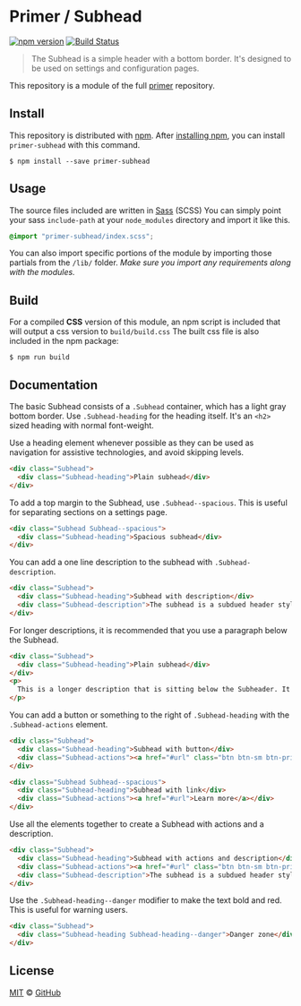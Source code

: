 # Primer / Subhead

[![npm version](https://img.shields.io/npm/v/primer-subhead.svg)](https://www.npmjs.org/package/primer-subhead)
[![Build Status](https://travis-ci.org/primer/primer.svg?branch=master)](https://travis-ci.org/primer/primer)

> The Subhead is a simple header with a bottom border. It&#39;s designed to be used on settings and configuration pages.

This repository is a module of the full [primer][primer] repository.

## Install

This repository is distributed with [npm]. After [installing npm][install-npm], you can install `primer-subhead` with this command.

```
$ npm install --save primer-subhead
```

## Usage

The source files included are written in [Sass][sass] (SCSS) You can simply point your sass `include-path` at your `node_modules` directory and import it like this.

```scss
@import "primer-subhead/index.scss";
```

You can also import specific portions of the module by importing those partials from the `/lib/` folder. _Make sure you import any requirements along with the modules._

## Build

For a compiled **CSS** version of this module, an npm script is included that will output a css version to `build/build.css` The built css file is also included in the npm package:

```
$ npm run build
```

## Documentation

<!-- %docs
title: Subhead
status: New release
status_issue: https://github.com/github/design-systems/issues/101
-->

The basic Subhead consists of a `.Subhead` container, which has a light gray bottom border. Use `.Subhead-heading` for the heading itself. It's an `<h2>` sized heading with normal font-weight.

Use a heading element whenever possible as they can be used as navigation for assistive technologies, and avoid skipping levels.

```html title="Subhead"
<div class="Subhead">
  <div class="Subhead-heading">Plain subhead</div>
</div>
```

To add a top margin to the Subhead, use `.Subhead--spacious`. This is useful for separating sections on a settings page.

```html title="Spacious Subhead"
<div class="Subhead Subhead--spacious">
  <div class="Subhead-heading">Spacious subhead</div>
</div>
```

You can add a one line description to the subhead with `.Subhead-description`.

```html title="Subhead with description"
<div class="Subhead">
  <div class="Subhead-heading">Subhead with description</div>
  <div class="Subhead-description">The subhead is a subdued header style with a light bottom border.</div>
</div>
```

For longer descriptions, it is recommended that you use a paragraph below the Subhead.

```html  title="Subhead with longer description"
<div class="Subhead">
  <div class="Subhead-heading">Plain subhead</div>
</div>
<p>
  This is a longer description that is sitting below the Subheader. It's much longer than a description that could sit comfortably in the Subhead. It might even have <strong>bold</strong> text. <a href="#">Click to learn more.</a>
</p>
```

You can add a button or something to the right of `.Subhead-heading` with the `.Subhead-actions` element.

```html title="Subhead with actions"
<div class="Subhead">
  <div class="Subhead-heading">Subhead with button</div>
  <div class="Subhead-actions"><a href="#url" class="btn btn-sm btn-primary" role="button">Action</a></div>
</div>

<div class="Subhead Subhead--spacious">
  <div class="Subhead-heading">Subhead with link</div>
  <div class="Subhead-actions"><a href="#url">Learn more</a></div>
</div>
```

Use all the elements together to create a Subhead with actions and a description.

```html title="Subhead with actions and description"
<div class="Subhead">
  <div class="Subhead-heading">Subhead with actions and description</div>
  <div class="Subhead-actions"><a href="#url" class="btn btn-sm btn-primary" role="button">Action</a></div>
  <div class="Subhead-description">The subhead is a subdued header style with a light bottom border.</div>
</div>
```

Use the `.Subhead-heading--danger` modifier to make the text bold and red. This is useful for warning users.

```html title="Subhead danger"
<div class="Subhead">
  <div class="Subhead-heading Subhead-heading--danger">Danger zone</div>
</div>
```

<!-- %enddocs -->

## License

[MIT](./LICENSE) &copy; [GitHub](https://github.com/)

[primer]: https://github.com/primer/primer
[docs]: http://primer.github.io/
[npm]: https://www.npmjs.com/
[install-npm]: https://docs.npmjs.com/getting-started/installing-node
[sass]: http://sass-lang.com/

